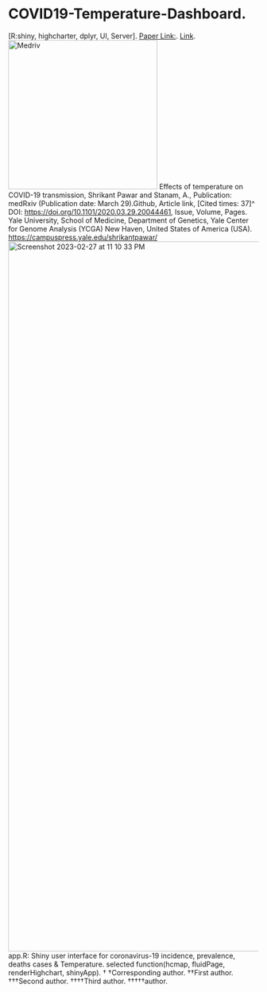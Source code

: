 # COVID19-Temperature-Dashboard.
[R:shiny, highcharter, dplyr, UI, Server].
[Paper Link:](https://www.medrxiv.org/content/10.1101/2020.03.29.20044461v1).
[Link](https://yalegenomics.shinyapps.io/deployment/?_ga=2.91441946.1803750112.1677552931-1693957918.1677552931).
<img width="300" alt="Medriv" src="https://github.com/spawar2/COVID19-Temperature-Dashboard/assets/25118302/8c785586-9ca3-4786-8838-18ec9546d7c6">
Effects of temperature on COVID-19 transmission, Shrikant Pawar and Stanam, A., Publication: medRxiv (Publication date: March 29).Github, Article link, [Cited times: 37]^ DOI: https://doi.org/10.1101/2020.03.29.20044461, Issue, Volume, Pages.
Yale University, School of Medicine, Department of Genetics, Yale Center for Genome Analysis (YCGA) New Haven, United States of America (USA).
https://campuspress.yale.edu/shrikantpawar/
<img width="1428" alt="Screenshot 2023-02-27 at 11 10 33 PM" src="https://user-images.githubusercontent.com/25118302/221751582-1ba0cd37-3267-4dff-ba92-74224aa9d8d1.png">
app.R: Shiny user interface for coronavirus-19 incidence, prevalence, deaths cases & Temperature.
selected function(hcmap, fluidPage, renderHighchart, shinyApp).
†
†Corresponding author. ††First author. †††Second author. ††††Third author. †††††author.
